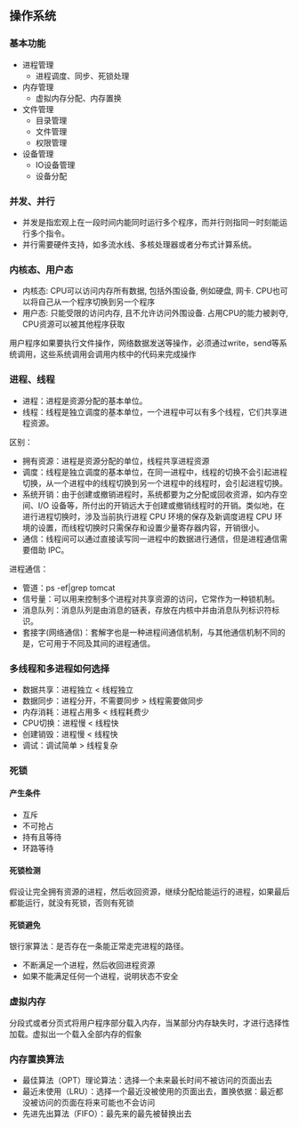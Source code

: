 ## 操作系统
### 基本功能
* 进程管理
    * 进程调度、同步、死锁处理
* 内存管理
    * 虚拟内存分配、内存置换
* 文件管理
    * 目录管理
    * 文件管理
    * 权限管理
* 设备管理
    * IO设备管理
    * 设备分配
### 并发、并行
* 并发是指宏观上在一段时间内能同时运行多个程序，而并行则指同一时刻能运行多个指令。
* 并行需要硬件支持，如多流水线、多核处理器或者分布式计算系统。
### 内核态、用户态
* 内核态: CPU可以访问内存所有数据, 包括外围设备, 例如硬盘, 网卡. CPU也可以将自己从一个程序切换到另一个程序
* 用户态: 只能受限的访问内存, 且不允许访问外围设备. 占用CPU的能力被剥夺, CPU资源可以被其他程序获取

用户程序如果要执行文件操作，网络数据发送等操作，必须通过write，send等系统调用，这些系统调用会调用内核中的代码来完成操作
### 进程、线程
* 进程：进程是资源分配的基本单位。
* 线程：线程是独立调度的基本单位，一个进程中可以有多个线程，它们共享进程资源。
  
区别：
* 拥有资源：进程是资源分配的单位，线程共享进程资源
* 调度：线程是独立调度的基本单位，在同一进程中，线程的切换不会引起进程切换，从一个进程中的线程切换到另一个进程中的线程时，会引起进程切换。
* 系统开销：由于创建或撤销进程时，系统都要为之分配或回收资源，如内存空间、I/O 设备等，所付出的开销远大于创建或撤销线程时的开销。类似地，在进行进程切换时，涉及当前执行进程 CPU 环境的保存及新调度进程 CPU 环境的设置，而线程切换时只需保存和设置少量寄存器内容，开销很小。
* 通信：线程间可以通过直接读写同一进程中的数据进行通信，但是进程通信需要借助 IPC。

进程通信：
* 管道：ps -ef|grep tomcat
* 信号量：可以用来控制多个进程对共享资源的访问，它常作为一种锁机制。
* 消息队列：消息队列是由消息的链表，存放在内核中并由消息队列标识符标识。
* 套接字(网络通信)：套解字也是一种进程间通信机制，与其他通信机制不同的是，它可用于不同及其间的进程通信。
### 多线程和多进程如何选择
* 数据共享：进程独立 \< 线程独立
* 数据同步：进程分开，不需要同步 \> 线程需要做同步
* 内存消耗：进程占用多 \< 线程耗费少
* CPU切换：进程慢 \< 线程快
* 创建销毁：进程慢 \< 线程快
* 调试：调试简单 \> 线程复杂
### 死锁
#### 产生条件
* 互斥
* 不可抢占
* 持有且等待
* 环路等待
#### 死锁检测
假设让完全拥有资源的进程，然后收回资源，继续分配给能运行的进程，如果最后都能运行，就没有死锁，否则有死锁
#### 死锁避免
银行家算法：是否存在一条能正常走完进程的路径。
* 不断满足一个进程，然后收回进程资源
* 如果不能满足任何一个进程，说明状态不安全
### 虚拟内存
分段式或者分页式将用户程序部分载入内存，当某部分内存缺失时，才进行选择性加载。虚拟出一个载入全部内存的假象
### 内存置换算法
* 最佳算法（OPT）理论算法：选择一个未来最长时间不被访问的页面出去
* 最近未使用（LRU）：选择一个最近没被使用的页面出去，置换依据：最近都没被访问的页面在将来可能也不会访问
* 先进先出算法（FIFO）：最先来的最先被替换出去
